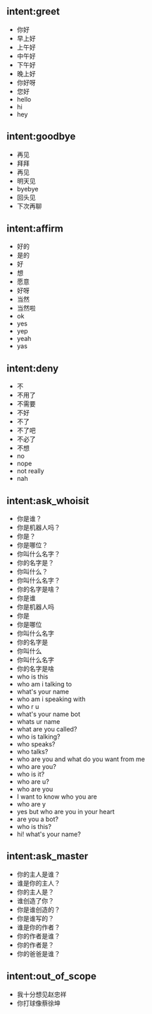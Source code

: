 ## intent:greet

- 你好
- 早上好
- 上午好
- 中午好
- 下午好
- 晚上好
- 你好呀
- 您好
- hello
- hi
- hey

## intent:goodbye

- 再见
- 拜拜
- 再见
- 明天见
- byebye
- 回头见
- 下次再聊

## intent:affirm
- 好的
- 是的
- 好
- 想
- 愿意
- 好呀
- 当然
- 当然啦
- ok
- yes
- yep
- yeah
- yas

## intent:deny
- 不
- 不用了
- 不需要
- 不好
- 不了
- 不了吧
- 不必了
- 不想
- no
- nope
- not really
- nah

## intent:ask_whoisit

- 你是谁？
- 你是机器人吗？
- 你是？
- 你是哪位？
- 你叫什么名字？
- 你的名字是？
- 你叫什么？
- 你叫什么名字？
- 你的名字是啥？
- 你是谁
- 你是机器人吗
- 你是
- 你是哪位
- 你叫什么名字
- 你的名字是
- 你叫什么
- 你叫什么名字
- 你的名字是啥
- who is this
- who am i talking to
- what's your name
- who am i speaking with
- who r u
- what's your name bot
- whats ur name
- what are you called?
- who is talking?
- who speaks?
- who talks?
- who are you and what do you want from me
- who are you?
- who is it?
- who are u?
- who are you
- I want to know who you are
- who are y
- yes but who are you in your heart
- are you a bot?
- who is this?
- hi! what's your name?

## intent:ask_master

- 你的主人是谁？
- 谁是你的主人？
- 你的主人是？
- 谁创造了你？
- 你是谁创造的？
- 你是谁写的？
- 谁是你的作者？
- 你的作者是谁？
- 你的作者是？
- 你的爸爸是谁？

## intent:out_of_scope

- 我十分想见赵忠祥
- 你打球像蔡徐坤
